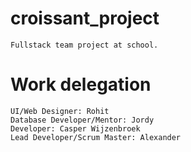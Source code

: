 # croissant_project
    Fullstack team project at school. 

 
 # Work delegation
    UI/Web Designer: Rohit
    Database Developer/Mentor: Jordy
    Developer: Casper Wijzenbroek
    Lead Developer/Scrum Master: Alexander
 #

 #

 #
